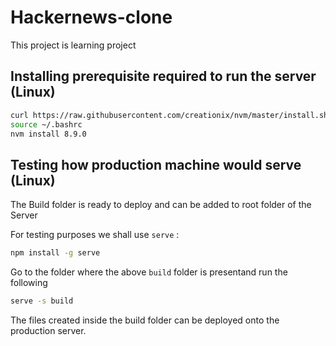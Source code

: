 # Hackernews-clone
This project is learning project

## Installing prerequisite required to run the server (Linux)

```sh
curl https://raw.githubusercontent.com/creationix/nvm/master/install.sh | sh
source ~/.bashrc
nvm install 8.9.0
```

## Testing how production machine would serve (Linux)

The Build folder is ready to deploy and can be added to root folder of the Server 

For testing purposes we shall use `serve` : 
```sh
npm install -g serve
```

Go to the folder where the above `build` folder is presentand run the following

```sh
serve -s build
```


The files created inside the build folder can be deployed onto the production server.
